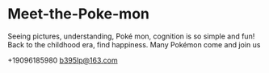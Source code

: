 # Meet-the-Poke-mon


Seeing pictures, understanding, Poké mon, cognition is so simple and fun!
Back to the childhood era, find happiness. Many Pokémon come and join us

+19096185980  b395lp@163.com
